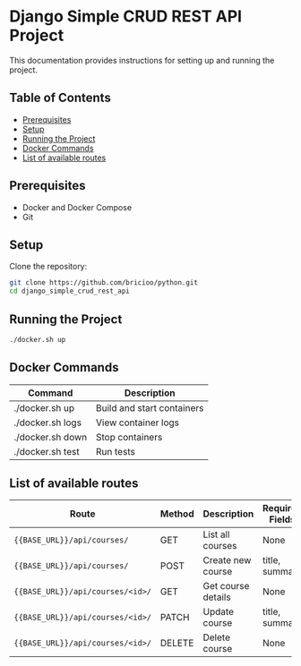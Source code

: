 # Django Simple CRUD REST API Project

This documentation provides instructions for setting up and running the project.

## Table of Contents
- [Prerequisites](#prerequisites)
- [Setup](#setup)
- [Running the Project](#running-the-project)
- [Docker Commands](#docker-commands)
- [List of available routes](#list-of-available-routes)

## Prerequisites
- Docker and Docker Compose
- Git

## Setup
Clone the repository:
```bash
git clone https://github.com/bricioo/python.git
cd django_simple_crud_rest_api
```

## Running the Project
```bash
./docker.sh up
```

## Docker Commands
| Command | Description |
|---------|-------------|
| ./docker.sh up | Build and start containers |
| ./docker.sh logs | View container logs |
| ./docker.sh down | Stop containers |
| ./docker.sh test | Run tests |

## List of available routes
| Route | Method | Description | Required Fields |
|-------|---------|-------------|-----------------|
| `{{BASE_URL}}/api/courses/` | GET | List all courses | None |
| `{{BASE_URL}}/api/courses/` | POST | Create new course | title, summary |
| `{{BASE_URL}}/api/courses/<id>/` | GET | Get course details | None |
| `{{BASE_URL}}/api/courses/<id>/` | PATCH | Update course | title, summary |
| `{{BASE_URL}}/api/courses/<id>/` | DELETE | Delete course | None |

